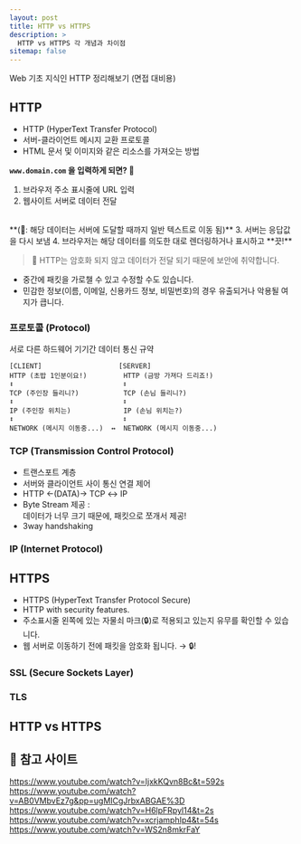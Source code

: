 ```yaml
---
layout: post
title: HTTP vs HTTPS
description: >
  HTTP vs HTTPS 각 개념과 차이점
sitemap: false
---
```


Web 기초 지식인 HTTP 정리해보기 (면접 대비용)  

## HTTP
- HTTP (HyperText Transfer Protocol)
- 서버-클라이언트 메시지 교환 프로토콜
- HTML 문서 및 이미지와 같은 리소스를 가져오는 방법

**`www.domain.com` 을 입력하게 되면? 🤔**
1. 브라우저 주소 표시줄에 URL 입력
2. 웹사이트 서버로 데이터 전달
  <br>
  **(👾: 해당 데이터는 서버에 도달할 때까지 일반 텍스트로 이동 됨)**
3. 서버는 응답값을 다시 보냄
4. 브라우저는 해당 데이터를 의도한 대로 렌더링하거나 표시하고 **끗!**

> 🚨 HTTP는 암호화 되지 않고 데이터가 전달 되기 때문에 보안에 취약합니다.

- 중간에 패킷을 가로챌 수 있고 수정할 수도 있습니다.
- 민감한 정보(이름, 이메일, 신용카드 정보, 비밀번호)의 경우 유출되거나 악용될 여지가 큽니다.

### 프로토콜 (Protocol)
서로 다른 하드웨어 기기간 데이터 통신 규약
```angular2html
[CLIENT]                   [SERVER]
HTTP (초밥 1인분이요!)         HTTP (금방 가져다 드리죠!)
↕                           ↕
TCP (주인장 들리니?)           TCP (손님 들리니?)
↕                           ↕
IP (주인장 위치는)             IP (손님 위치는?)
↕                           ↕
NETWORK (메시지 이동중...)  ↔  NETWORK (메시지 이동중...)
```
### TCP (Transmission Control Protocol)
- 트랜스포트 계층
- 서버와 클라이언트 사이 통신 연결 제어
- HTTP ←(DATA)→ TCP ↔ IP 
- Byte Stream 제공 :
  <br>
  데이터가 너무 크기 때문에, 패킷으로 쪼개서 제공!
- 3way handshaking

### IP (Internet Protocol)


## HTTPS
- HTTPS (HyperText Transfer Protocol Secure)
- HTTP with security features.
- 주소표시줄 왼쪽에 있는 자물쇠 마크(🔒)로 적용되고 있는지 유무를 확인할 수 있습니다.
- 웹 서버로 이동하기 전에 패킷을 암호화 됩니다. → 🔒!

### SSL (Secure Sockets Layer)

### TLS

## HTTP vs HTTPS

## 🔖 참고 사이트
https://www.youtube.com/watch?v=IjxkKQvn8Bc&t=592s
<br>
https://www.youtube.com/watch?v=AB0VMbvEz7g&pp=ugMICgJrbxABGAE%3D
<br>
https://www.youtube.com/watch?v=H6lpFRpyl14&t=2s
<br>
https://www.youtube.com/watch?v=xcrjamphIp4&t=54s
<br>
https://www.youtube.com/watch?v=WS2n8mkrFaY